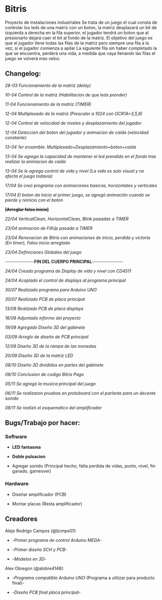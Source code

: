 ﻿# Bitris
Proyecto de instalaciones industriales
Se trata de un juego el cual consta de controlar los leds de una matriz con un boton, la matriz desplazará un bit de izquierda a derecha 
en la fila superior, el jugador tendrá un boton que al presionarlo dejará caer el bit al fondo de la matriz.
El objetivo del juego es que el jugador llene todas las filas de la matriz pero siempre una fila a la vez; si el jugador comienza a apilar
La siguiente fila sin haber completado la que se encuentra, perderá una vida, a medida que vaya llenando las filas el juego se volverá mas
veloz.

## Changelog:

_28-03 Funcionamiento de la matriz (delay)_

_10-04 Control de la matriz (Habilitacion de que leds prender)_

_11-04 Funcionamiento de la matriz (TIMER)_

_12-04 Multiplexado de la matriz (Prescaler a 1024 con OCR1A=3,5,8)_

_12-04 Control de velocidad de niveles y desplazamiento del jugador_

_12-04 Deteccion del boton del jugador y animacion de caida (velocidad constante)_

_13-04 1er ensamble: Multiplexado+Desplazamiento+boton+caida_

_13-04 Se agrega la capacidad de mantener el led prendido en el fondo tras realizar la animacion de caida_

_13-04 Se le agrega control de vida y nivel (La vida es solo visual y no afecta el juego todavia)_

_17/04 Se creó programa con animaciones basicas, horizontales y verticales_

_17/04 El boton da inicio al primer juego, se agregó animación cuando se pierde y reinicio con el boton_

~~**[Arreglar falso inicio]**~~

_22/04 VerticalClean, HorizontalClean, Blink pasadas a TIMER_

_23/04 animacion de FillUp pasada a TIMER_

_23/04 Renovacion de Bitris con animaciones de inicio, perdida y victoria (En timer), Falso inicio arreglado_

_23/04 Definiciones Globales del juego_

---------------**FIN DEL CUERPO PRINCIPAL**----------------

_24/04 Creado programa de Display de vida y nivel con CD4511_

_24/04 Acoplado el control de displays al programa principal_

_30/07 Realizado programa para Arduino UNO_

_30/07 Realizado PCB de placa principal_

_13/08 Realizado PCB de placa displays_

_16/08 Adjuntado informe del proyecto_

_19/08 Agregado Diseño 3D del gabinete_

_03/09 Arreglo de diseño de PCB principal_

_12/09 Diseño 3D de la rampa de las monedas_

_20/09 Diseño 3D de la matriz LED_

_08/10 Diseño 3D divididos en partes del gabinete_

_08/10 Conclusion de codigo Bitris Pago_

_05/11 Se agregó la musica principal del juego_

_06/11 Se realizaron pruebas en protoboard con el parlante para un decente sonido_

_08/11 Se realizó el esquematico del amplificador_

## Bugs/Trabajo por hacer:

### Software 

* **LED fantasma**

* **Doble pulsacion**

* Agregar sonido (Principal hecho, falta perdida de vidas, punto, nivel, fin ganado, gameover)

### Hardware 

* Diseñar amplificador (PCB)

* Montar placas (Resta amplificador)

## Creadores

Alejo Rodrigo Campos (@ljcmps01):

* -_Primer programa de control Arduino MEGA_-

* -_Primer diseño SCH y PCB_-

* -_Modelos en 3D_-


Alex Obregon (@alobre4148):

* -_Programa compatible Arduino UNO_ (Programa a utilizar para producto final)-

* -_Diseño PCB final placa principal_-